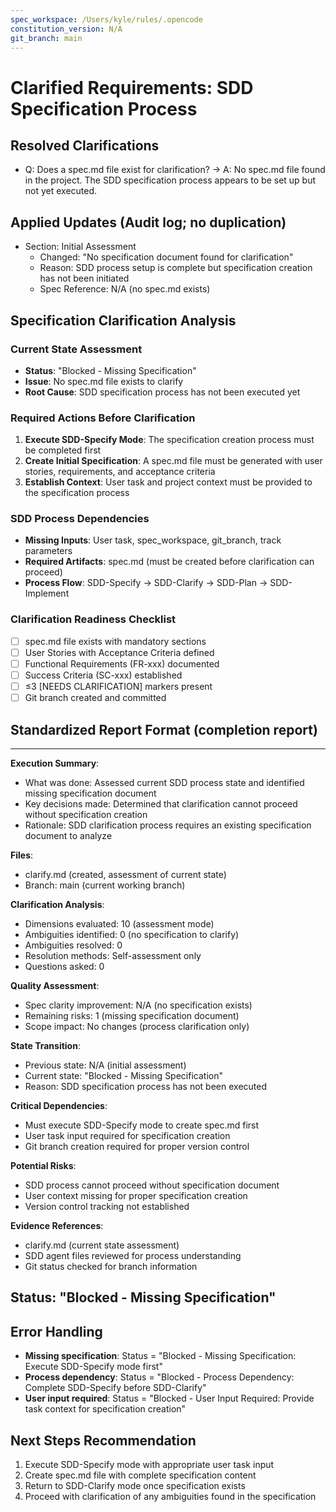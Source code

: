 ```yaml
---
spec_workspace: /Users/kyle/rules/.opencode
constitution_version: N/A
git_branch: main
---
```

# Clarified Requirements: SDD Specification Process

## Resolved Clarifications
- Q: Does a spec.md file exist for clarification? → A: No spec.md file found in the project. The SDD specification process appears to be set up but not yet executed.

## Applied Updates (Audit log; no duplication)
- Section: Initial Assessment
  - Changed: "No specification document found for clarification"
  - Reason: SDD process setup is complete but specification creation has not been initiated
  - Spec Reference: N/A (no spec.md exists)

## Specification Clarification Analysis

### Current State Assessment
- **Status**: "Blocked - Missing Specification"
- **Issue**: No spec.md file exists to clarify
- **Root Cause**: SDD specification process has not been executed yet

### Required Actions Before Clarification
1. **Execute SDD-Specify Mode**: The specification creation process must be completed first
2. **Create Initial Specification**: A spec.md file must be generated with user stories, requirements, and acceptance criteria
3. **Establish Context**: User task and project context must be provided to the specification process

### SDD Process Dependencies
- **Missing Inputs**: User task, spec_workspace, git_branch, track parameters
- **Required Artifacts**: spec.md (must be created before clarification can proceed)
- **Process Flow**: SDD-Specify → SDD-Clarify → SDD-Plan → SDD-Implement

### Clarification Readiness Checklist
- [ ] spec.md file exists with mandatory sections
- [ ] User Stories with Acceptance Criteria defined
- [ ] Functional Requirements (FR-xxx) documented
- [ ] Success Criteria (SC-xxx) established
- [ ] ≤3 [NEEDS CLARIFICATION] markers present
- [ ] Git branch created and committed

## Standardized Report Format (completion report)

---
**Execution Summary**:
- What was done: Assessed current SDD process state and identified missing specification document
- Key decisions made: Determined that clarification cannot proceed without specification creation
- Rationale: SDD clarification process requires an existing specification document to analyze

**Files**:
- clarify.md (created, assessment of current state)
- Branch: main (current working branch)

**Clarification Analysis**:
- Dimensions evaluated: 10 (assessment mode)
- Ambiguities identified: 0 (no specification to clarify)
- Ambiguities resolved: 0
- Resolution methods: Self-assessment only
- Questions asked: 0

**Quality Assessment**:
- Spec clarity improvement: N/A (no specification exists)
- Remaining risks: 1 (missing specification document)
- Scope impact: No changes (process clarification only)

**State Transition**:
- Previous state: N/A (initial assessment)
- Current state: "Blocked - Missing Specification"
- Reason: SDD specification process has not been executed

**Critical Dependencies**:
- Must execute SDD-Specify mode to create spec.md first
- User task input required for specification creation
- Git branch creation required for proper version control

**Potential Risks**:
- SDD process cannot proceed without specification document
- User context missing for proper specification creation
- Version control tracking not established

**Evidence References**:
- clarify.md (current state assessment)
- SDD agent files reviewed for process understanding
- Git status checked for branch information

**Status**: "Blocked - Missing Specification"
---

## Error Handling
- **Missing specification**: Status = "Blocked - Missing Specification: Execute SDD-Specify mode first"
- **Process dependency**: Status = "Blocked - Process Dependency: Complete SDD-Specify before SDD-Clarify"
- **User input required**: Status = "Blocked - User Input Required: Provide task context for specification creation"

## Next Steps Recommendation
1. Execute SDD-Specify mode with appropriate user task input
2. Create spec.md file with complete specification content
3. Return to SDD-Clarify mode once specification exists
4. Proceed with clarification of any ambiguities found in the specification